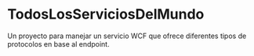 # TodosLosServiciosDelMundo
Un proyecto para manejar un servicio WCF que ofrece diferentes tipos de protocolos en base al endpoint.
